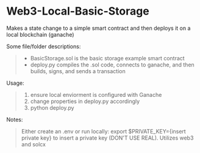 # Web3-Local-Basic-Storage
Makes a state change to a simple smart contract and then deploys it on a local blockchain (ganache)

Some file/folder descriptions: 
 >  - BasicStorage.sol is the basic storage example smart contract
 >  - deploy.py compiles the .sol code, connects to ganache, and then builds, signs, and sends a transaction

     
Usage: 
 > 1. ensure local enviorment is configured with Ganache
 > 2. change properties in deploy.py accordingly 
 > 3. python deploy.py

  
Notes: 
> Either create an .env or run locally: export $PRIVATE_KEY={insert private key} to insert a private key (DON'T USE REAL). 
> Utilizes web3 and solcx
